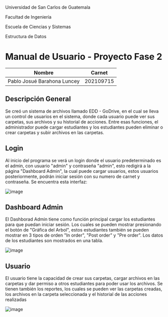 Universidad de San Carlos de Guatemala

Facultad de Ingeniería

Escuela de Ciencias y Sistemas

Estructura de Datos

# Manual de Usuario - Proyecto Fase 2

| Nombre | Carnet |  
| ------ | ------ |  
| Pablo Josué Barahona Luncey | 202109715 |  

## Descripción General
Se creó un sistema de archivos llamado EDD - GoDrive, en el cual se lleva un control de usuarios en el sistema, donde cada usuario puede ver sus carpetas, sus archivos y su historial de acciones. Entre esas funciones, el administrador puede cargar estudiantes y los estudiantes pueden eliminar o crear carpetas y subir archivos en las carpetas.

## Login
Al inicio del programa se verá un login donde el usuario predeterminado es el admin, con usuario "admin" y contraseña "admin", esto redigirá a la página "Dashboard Admin", la cual puede cargar usuarios, estos usuarios posteriormente, podrán iniciar sesión con su numero de carnet y contraseña.
Se encuentra esta interfaz:

![image](https://user-images.githubusercontent.com/98893615/230951075-c662a43c-c7c8-42a3-84dc-4a4cd6046ffc.png)


## Dashboard Admin
El Dashborad Admin tiene como función principal cargar los estudiantes para que puedan iniciar sesión. Los cuales se pueden mostrar presionando el botón de "Gráfica del Arbol", estos estudiantes también se pueden mostrar en 3 tipos de orden "In order", "Post order" y "Pre order". Los datos de los estudiantes son mostrados en una tabla.

![image](https://user-images.githubusercontent.com/98893615/230951177-071fd2e7-ecec-4a52-af92-df9b1cdac9aa.png)


## Usuario
El usuario tiene la capacidad de crear sus carpetas, cargar archivos en las carpetas y dar permiso a otros estudiantes para poder usar los archivos.
Se tienen también los reportes, los cuales se pueden ver las carpetas creadas, los archivos en la carpeta seleccionada y el historial de las acciones realizadas

![image](https://user-images.githubusercontent.com/98893615/230951458-efdbc1a7-beaf-46ef-8500-967d42a78b81.png)
